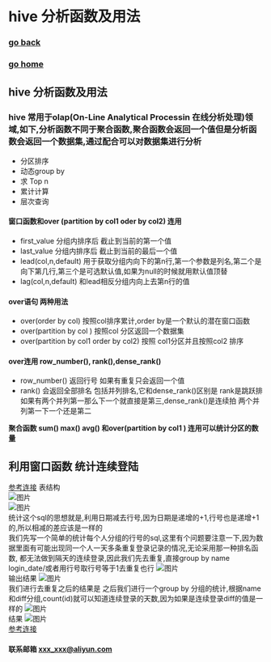 # hive 分析函数及用法
### [go back](/x2q/hive/hive)      
### [go home](/x2q)     
 
## hive 分析函数及用法
### hive 常用于olap(On-Line Analytical Processin 在线分析处理)领域,如下,分析函数不同于聚合函数,聚合函数会返回一个值但是分析函数会返回一个数据集,通过配合可以对数据集进行分析  

+ 分区排序
+ 动态group by
+ 求 Top n
+ 累计计算
+ 层次查询
#### 窗口函数和over (partition by col1 oder by col2) 连用
+ first_value 分组内排序后 截止到当前的第一个值
+ last_value 分组内排序后 截止到当前的最后一个值
+ lead(col,n,default) 用于获取分组内向下的第n行,第一个参数是列名,第二个是向下第几行,第三个是可选默认值,如果为null的时候就用默认值顶替
+ lag(col,n,default) 和lead相反分组内向上去第n行的值   
#### over语句 两种用法
+ over(order by col) 按照col排序累计,order by是一个默认的潜在窗口函数
+ over(partition by col ) 按照col 分区返回一个数据集
+ over(partition by col1 order by col2) 按照 col1分区并且按照col2 排序
#### over连用 row_number(), rank(),dense_rank()
+ row_number() 返回行号 如果有重复只会返回一个值
+ rank() 会返回全部排名 包括并列排名,它和dense_rank()区别是 rank是跳跃排 如果有两个并列第一那么下一个就直接是第三,dense_rank()是连续拍 两个并列第一下一个还是第二

**聚合函数 sum() max() avg() 和over(partition by col1 ) 连用可以统计分区的数量**

## 利用窗口函数 统计连续登陆
[参考连接](https://blog.csdn.net/TomAndersen/article/details/106432890)
表结构  
![图片](/static/img/get5.png)  
![图片](/static/img/get6.png)  
统计这个sql的思想就是,利用日期减去行号,因为日期是递增的+1,行号也是递增+1的,所以相减的差应该是一样的  
我们先写一个简单的统计每个人分组的行号的sql,这里有个问题要注意一下,因为数据里面有可能出现同一个人一天多条重复登录记录的情况,无论采用那一种排名函数,
都无法做到隔天的连续登录,因此我们先去重复,直接group by name login_date/或者用行号取行号等于1去重复也行
![图片](/static/img/get1.png)  
输出结果
![图片](/static/img/get2.png)  
我们进行去重复之后的结果是
之后我们进行一个group by 分组的统计,根据name和diff分组,count(id)就可以知道连续登录的天数,因为如果是连续登录diff的值是一样的
![图片](/static/img/get3.png)  
结果
![图片](/static/img/get4.png)  
[参考连接](https://blog.csdn.net/sherri_du/article/details/53312085)


#### 联系邮箱 xxx_xxx@aliyun.com

